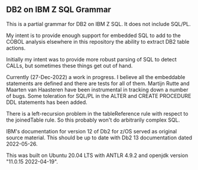 ## DB2 on IBM Z SQL Grammar

This is a partial grammar for DB2 on IBM Z SQL.  It does not include SQL/PL.

My intent is to provide enough support for embedded SQL to add to the COBOL analysis elsewhere in this repository the ability to extract DB2 table actions.

Initially my intent was to provide more robust parsing of SQL to detect CALLs, but sometimes these things get out of hand.

Currently (27-Dec-2022) a work in progress.  I believe all the embeddable statements are defined and there are tests for all of them.  Martijn Rutte and Maarten van Haasteren have been instrumental in tracking down a number of bugs.  Some toleration for SQL/PL in the ALTER and CREATE PROCEDURE DDL statements has been added.

There is a left-recursion problem in the tableReference rule with respect to the joinedTable rule.  So this probably won't do arbitrarily complex SQL.

IBM's documentation for version 12 of Db2 for z/OS served as original source material.  This should be up to date with Db2 13 documentation dated 2022-05-26.

This was built on Ubuntu 20.04 LTS with ANTLR 4.9.2 and openjdk version "11.0.15 2022-04-19".


